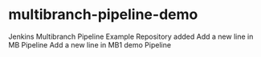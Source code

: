 # multibranch-pipeline-demo

Jenkins Multibranch Pipeline Example Repository
added
Add a new line in MB Pipeline
Add a new line in MB1 demo Pipeline
